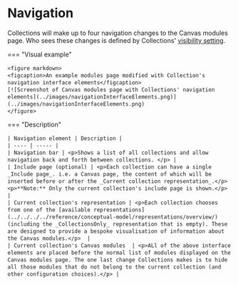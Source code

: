 # Navigation

Collections will make up to four navigation changes to the Canvas modules page. Who sees these changes is defined by Collections' [visibility setting](../../../../reference/lifecycle/visibility/overview/). 

=== "Visual example"

	<figure markdown>
	<figcaption>An example modules page modified with Collection's navigation interface elements</figcaption>
	[![Screenshot of Canvas modules page with Collections' navigation elements](../images/navigationInterfaceElements.png)](../images/navigationInterfaceElements.png)
	</figure>


=== "Description"

	| Navigation element | Description |
	| ---- | ----- |
	| Navigation bar | <p>Shows a list of all collections and allow navigation back and forth between collections. </p> |
	| Include page (optional) | <p>Each collection can have a single _Include page_. i.e. a Canvas page, the content of which will be inserted before or after the _Current collection representation_.</p><p>**Note:** Only the current collection's include page is shown.</p> |
	| Current collection's representation | <p>Each collection chooses from one of the [available representations](../../../../reference/conceptual-model/representations/overview/) (including the _CollectionsOnly_ representation that is empty). These are designed to provide a bespoke visualisation of information about the Canvas modules.</p>  |
	| Current collection's Canvas modules  | <p>ALl of the above interface elements are placed before the normal list of modules displayed on the Canvas modules page. The one last change Collections makes is to hide all those modules that do not belong to the current collection (and other configuration choices).</p> |

